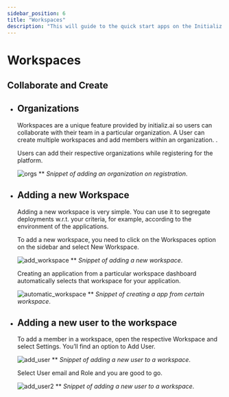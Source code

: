 ```yaml
---
sidebar_position: 6
title: "Workspaces"
description: "This will guide to the quick start apps on the Initializ  Workspaces."
---
```


# Workspaces

## Collaborate and Create

- ## Organizations

  Workspaces are a unique feature provided by initializ.ai so users can collaborate with their team in a particular organization. A User can create multiple workspaces and add members within an organization. .

  Users can add their respective organizations while registering for the platform.

  ![orgs](/assets/workspaces/orgs.png)
  \*\* _Snippet of adding an organization on registration_.

- ## Adding a new Workspace

  Adding a new workspace is very simple. You can use it to segregate deployments w.r.t. your criteria, for example, according to the environment of the applications.

  To add a new workspace, you need to click on the Workspaces option on the sidebar and select New Workspace.

  ![add_workspace](/assets/workspaces/create_new_workspace.png)
  \*\* _Snippet of adding a new workspace_.

  Creating an application from a particular workspace dashboard automatically selects that workspace for your application.

  ![automatic_workspace](/assets/workspaces/automatic_workspace.png)
  \*\* _Snippet of creating a app from certain workspace_.

- ## Adding a new user to the workspace

  To add a member in a workspace, open the respective Workspace and select Settings. You’ll find an option to Add User.

  ![add_user](/assets/workspaces/add_user.png)
  \*\* _Snippet of adding a new user to a workspace_.

  Select User email and Role and you are good to go.

  ![add_user2](/assets/workspaces/add_user2.png)
  \*\* _Snippet of adding a new user to a workspace_.







